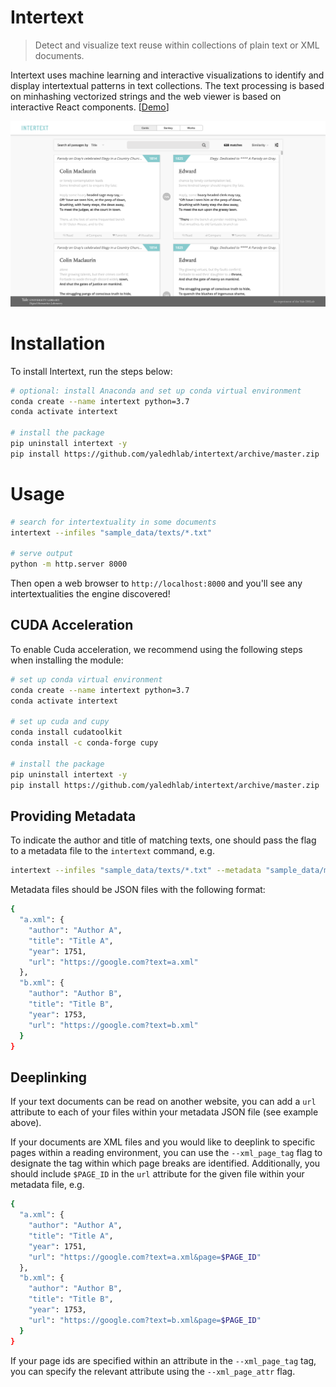 # Intertext

> Detect and visualize text reuse within collections of plain text or XML documents.

Intertext uses machine learning and interactive visualizations to identify and display intertextual patterns in text collections. The text processing is based on minhashing vectorized strings and the web viewer is based on interactive React components. [[Demo](https://lab-apps.s3-us-west-2.amazonaws.com/intertext/redesign/index.html)]

![App preview](/docs/preview.png?raw=true)

# Installation

To install Intertext, run the steps below:

```bash
# optional: install Anaconda and set up conda virtual environment
conda create --name intertext python=3.7
conda activate intertext

# install the package
pip uninstall intertext -y
pip install https://github.com/yaledhlab/intertext/archive/master.zip
```

# Usage

```bash
# search for intertextuality in some documents
intertext --infiles "sample_data/texts/*.txt"

# serve output
python -m http.server 8000
```

Then open a web browser to `http://localhost:8000` and you'll see any intertextualities the engine discovered!

## CUDA Acceleration

To enable Cuda acceleration, we recommend using the following steps when installing the module:

```bash
# set up conda virtual environment
conda create --name intertext python=3.7
conda activate intertext

# set up cuda and cupy
conda install cudatoolkit
conda install -c conda-forge cupy

# install the package
pip uninstall intertext -y
pip install https://github.com/yaledhlab/intertext/archive/master.zip
```

## Providing Metadata

To indicate the author and title of matching texts, one should pass the flag to a metadata file to the `intertext` command, e.g.

```bash
intertext --infiles "sample_data/texts/*.txt" --metadata "sample_data/metadata.json"
```

Metadata files should be JSON files with the following format:

```bash
{
  "a.xml": {
    "author": "Author A",
    "title": "Title A",
    "year": 1751,
    "url": "https://google.com?text=a.xml"
  },
  "b.xml": {
    "author": "Author B",
    "title": "Title B",
    "year": 1753,
    "url": "https://google.com?text=b.xml"
  }
}
```

## Deeplinking

If your text documents can be read on another website, you can add a `url` attribute to each of your files within your metadata JSON file (see example above).

If your documents are XML files and you would like to deeplink to specific pages within a reading environment, you can use the `--xml_page_tag` flag to designate the tag within which page breaks are identified. Additionally, you should include `$PAGE_ID` in the `url` attribute for the given file within your metadata file, e.g.

```bash
{
  "a.xml": {
    "author": "Author A",
    "title": "Title A",
    "year": 1751,
    "url": "https://google.com?text=a.xml&page=$PAGE_ID"
  },
  "b.xml": {
    "author": "Author B",
    "title": "Title B",
    "year": 1753,
    "url": "https://google.com?text=b.xml&page=$PAGE_ID"
  }
}
```

If your page ids are specified within an attribute in the `--xml_page_tag` tag, you can specify the relevant attribute using the `--xml_page_attr` flag.
